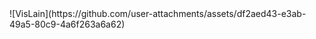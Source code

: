 <div align="justify">![VisLain](https://github.com/user-attachments/assets/df2aed43-e3ab-49a5-80c9-4a6f263a6a62)</div>
